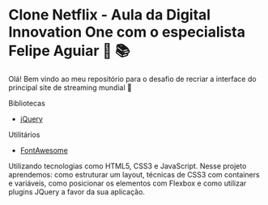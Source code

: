 # **Clone Netflix - Aula da Digital Innovation One com o especialista Felipe Aguiar** :woman: :books:

Olá! Bem vindo ao meu repositório para o desafio de recriar a interface do principal site de streaming mundial :wave:

 Bibliotecas

 - [jQuery](https://owlcarousel2.github.io/OwlCarousel2/)
 
 
 Utilitários
 - [FontAwesome](https://fontawesome.com/)

Utilizando tecnologias como HTML5, CSS3 e JavaScript. Nesse projeto aprendemos: como estruturar um layout, técnicas de CSS3 com containers e variáveis, como posicionar os elementos com Flexbox e como utilizar plugins JQuery a favor da sua aplicação.
